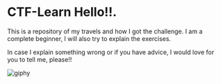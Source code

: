 # CTF-Learn Hello!!.
This is a repository of my travels and how I got the challenge. I am a complete beginner, I will also try to explain the exercises.

In case I explain something wrong or if you have advice, I would love for you to tell me, please!!


![giphy](https://user-images.githubusercontent.com/119260519/216200968-8ae092d1-93c3-4589-923f-5cf6184b71e6.gif)
